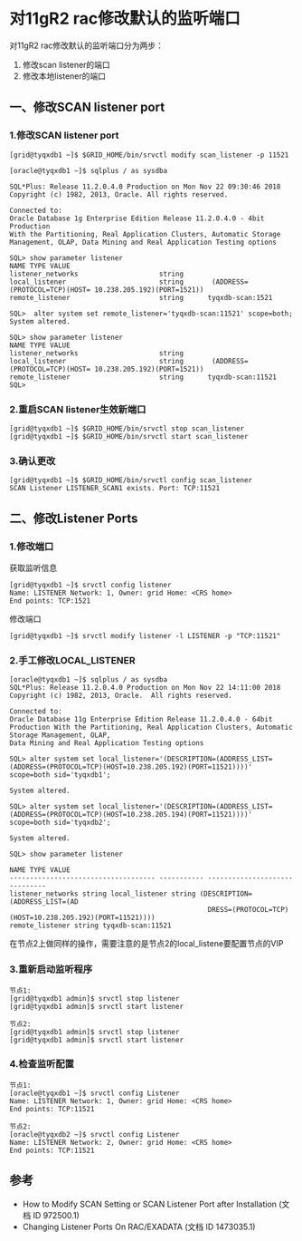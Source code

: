 
<!-- toc -->
# 对11gR2 rac修改默认的监听端口
对11gR2 rac修改默认的监听端口分为两步：
1. 修改scan listener的端口
2. 修改本地listener的端口


## 一、修改SCAN listener port
### 1.修改SCAN listener port
```
[grid@tyqxdb1 ~]$ $GRID_HOME/bin/srvctl modify scan_listener -p 11521 

[oracle@tyqxdb1 ~]$ sqlplus / as sysdba

SQL*Plus: Release 11.2.0.4.0 Production on Mon Nov 22 09:30:46 2018 Copyright (c) 1982, 2013, Oracle. All rights reserved.

Connected to:
Oracle Database 1g Enterprise Edition Release 11.2.0.4.0 - 4bit Production
With the Partitioning, Real Application Clusters, Automatic Storage Management, OLAP, Data Mining and Real Application Testing options

SQL> show parameter listener
NAME TYPE VALUE
listener_networks                    string
local_listener                       string       (ADDRESS=(PROTOCOL=TCP)(HOST= 10.238.205.192)(PORT=1521))
remote_listener                      string      tyqxdb-scan:1521

SQL>  alter system set remote_listener='tyqxdb-scan:11521' scope=both;
System altered.

SQL> show parameter listener
NAME TYPE VALUE
listener_networks                    string
local_listener                       string       (ADDRESS=(PROTOCOL=TCP)(HOST= 10.238.205.192)(PORT=1521))
remote_listener                      string      tyqxdb-scan:11521
SQL>
```
### 2.重启SCAN listener生效新端口
```
[grid@tyqxdb1 ~]$ $GRID_HOME/bin/srvctl stop scan_listener
[grid@tyqxdb1 ~]$ $GRID_HOME/bin/srvctl start scan_listener
```
### 3.确认更改
```
[grid@tyqxdb1 ~]$ $GRID_HOME/bin/srvctl config scan_listener
SCAN Listener LISTENER_SCAN1 exists. Port: TCP:11521
```

## 二、修改Listener Ports
### 1.修改端口
获取监听信息
```
[grid@tyqxdb1 ~]$ srvctl config listener
Name: LISTENER Network: 1, Owner: grid Home: <CRS home>
End points: TCP:1521
```
修改端口
```
[grid@tyqxdb1 ~]$ srvctl modify listener -l LISTENER -p "TCP:11521"
```
### 2.手工修改LOCAL_LISTENER
```
[oracle@tyqxdb1 ~]$ sqlplus / as sysdba
SQL*Plus: Release 11.2.0.4.0 Production on Mon Nov 22 14:11:00 2018 Copyright (c) 1982, 2013, Oracle.  All rights reserved.

Connected to:
Oracle Database 11g Enterprise Edition Release 11.2.0.4.0 - 64bit Production With the Partitioning, Real Application Clusters, Automatic Storage Management, OLAP,
Data Mining and Real Application Testing options

SQL> alter system set local_listener='(DESCRIPTION=(ADDRESS_LIST=(ADDRESS=(PROTOCOL=TCP)(HOST=10.238.205.192)(PORT=11521))))' scope=both sid='tyqxdb1';

System altered.

SQL> alter system set local_listener='(DESCRIPTION=(ADDRESS_LIST=(ADDRESS=(PROTOCOL=TCP)(HOST=10.238.205.194)(PORT=11521))))' scope=both sid='tyqxdb2';

System altered.

SQL> show parameter listener

NAME TYPE VALUE
------------------------------------ ----------- ------------------------------
listener_networks string local_listener string (DESCRIPTION=(ADDRESS_LIST=(AD
                                                 DRESS=(PROTOCOL=TCP)(HOST=10.238.205.192)(PORT=11521))))
remote_listener string tyqxdb-scan:11521
```

在节点2上做同样的操作，需要注意的是节点2的local_listene要配置节点的VIP

### 3.重新启动监听程序
```
节点1:
[grid@tyqxdb1 admin]$ srvctl stop listener
[grid@tyqxdb1 admin]$ srvctl start listener

节点2:
[grid@tyqxdb1 admin]$ srvctl stop listener
[grid@tyqxdb1 admin]$ srvctl start listener
```
### 4.检查监听配置
```
节点1:
[oracle@tyqxdb1 ~]$ srvctl config Listener
Name: LISTENER Network: 1, Owner: grid Home: <CRS home>
End points: TCP:11521

节点2:
[oracle@tyqxdb2 ~]$ srvctl config Listener
Name: LISTENER Network: 2, Owner: grid Home: <CRS home>
End points: TCP:11521
```

## 参考
- How to Modify SCAN Setting or SCAN Listener Port after Installation (文档 ID 972500.1)
- Changing Listener Ports On RAC/EXADATA (文档 ID 1473035.1)
